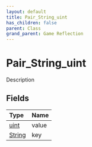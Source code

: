 ```yaml
---
layout: default
title: Pair_String_uint
has_children: false
parent: Class
grand_parent: Game Reflection
---
```

# Pair_String_uint
Description 

## Fields

| Type | Name |
|:-------------|:--------------|
| [uint](/docs/game-reflection/components/uint) | value |
| [String](/docs/game-reflection/components/string) | key |

